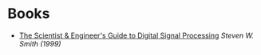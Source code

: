 # Books

* [The Scientist & Engineer's Guide to Digital Signal Processing](https://www.analog.com/en/education/education-library/scientist_engineers_guide.html) _Steven W. Smith \(1999\)_
